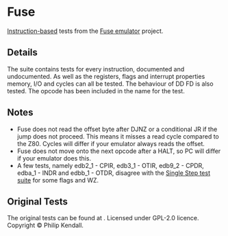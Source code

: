 # Fuse

[Instruction-based](Z80.md#instruction-test-suites) tests from the [Fuse emulator](https://fuse-emulator.sourceforge.net/) project.

## Details

The suite contains tests for every instruction, documented and undocumented. As well as the registers, flags and interrupt properties memory, I/O and cycles
can all be tested. The behaviour of DD FD is also tested. The opcode has been included in the name for the test.

## Notes

* Fuse does not read the offset byte after DJNZ or a conditional JR if the jump does not proceed. This means it misses a read cycle compared to the Z80. Cycles
  will differ if your emulator always reads the offset.
* Fuse does not move onto the next opcode after a HALT, so PC will differ if your emulator does this.
* A few tests, namely edb2_1 - CPIR, edb3_1 - OTIR, edb9_2 - CPDR, edba_1 - INDR and edbb_1 - OTDR, disagree with the [Single Step test suite](SingleStep.md)
  for some flags and WZ.

## Original Tests

The original tests can be found at [](https://sourceforge.net/p/fuse-emulator/fuse/ci/master/tree/z80/tests/). Licensed under GPL-2.0 licence. Copyright © Philip Kendall.